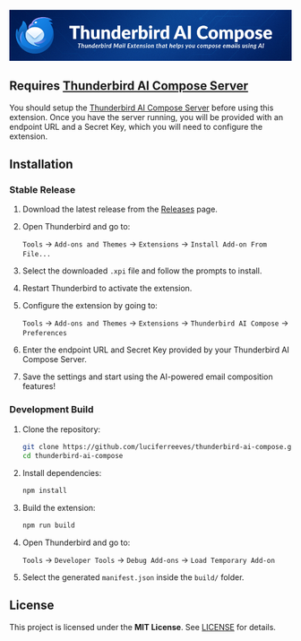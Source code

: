 ![Thunderbird AI Compose Banner](./assets/banner.png)

## Requires [Thunderbird AI Compose Server](https://github.com/luciferreeves/thunderbird-ai-compose-server)
You should setup the [Thunderbird AI Compose Server](https://github.com/luciferreeves/thunderbird-ai-compose-server) before using this extension. Once you have the server running, you will be provided with an endpoint URL and a Secret Key, which you will need to configure the extension.

## Installation 

### Stable Release
1. Download the latest release from the [Releases](https://github.com/luciferreeves/thunderbird-ai-compose/releases) page.
2. Open Thunderbird and go to:

    `Tools` → `Add-ons and Themes` → `Extensions` → `Install Add-on From File...`
3. Select the downloaded `.xpi` file and follow the prompts to install.
4. Restart Thunderbird to activate the extension.
5. Configure the extension by going to:

    `Tools` → `Add-ons and Themes` → `Extensions` → `Thunderbird AI Compose` → `Preferences`
6. Enter the endpoint URL and Secret Key provided by your Thunderbird AI Compose Server.
7. Save the settings and start using the AI-powered email composition features!

### Development Build

1. Clone the repository:

   ```bash
   git clone https://github.com/luciferreeves/thunderbird-ai-compose.git
   cd thunderbird-ai-compose
   ```

2. Install dependencies:

   ```bash
   npm install
   ```

3. Build the extension:

   ```bash
   npm run build
   ```

4. Open Thunderbird and go to:

    `Tools` → `Developer Tools` → `Debug Add-ons` → `Load Temporary Add-on`


5. Select the generated `manifest.json` inside the `build/` folder.

## License

This project is licensed under the **MIT License**. See [LICENSE](./LICENSE) for details.

